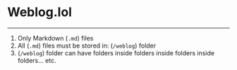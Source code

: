 # Weblog.lol

---

1. Only Markdown (`.md`) files
2. All (`.md`) files must be stored in: (`/weblog`) folder
3. (`/weblog`) folder can have folders inside folders inside folders inside folders... etc.
